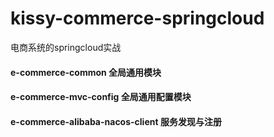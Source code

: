 # kissy-commerce-springcloud
电商系统的springcloud实战

#### e-commerce-common 全局通用模块
#### e-commerce-mvc-config 全局通用配置模块
#### e-commerce-alibaba-nacos-client 服务发现与注册